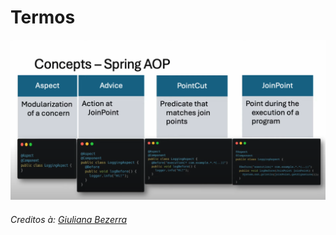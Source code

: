 # Termos

![Termos](./termos.PNG)

###### Creditos à: [Giuliana Bezerra](https://www.youtube.com/watch?v=StzJwJQNqf0)